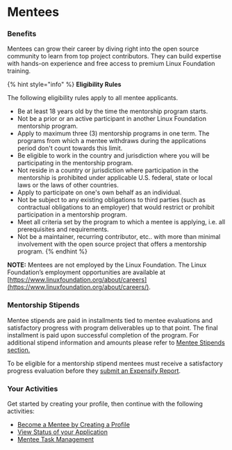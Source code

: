 # Mentees

### Benefits  <a href="#mentees-benefits" id="mentees-benefits"></a>

Mentees can grow their career by diving right into the open source community to learn from top project contributors. They can build expertise with hands-on experience and free access to premium Linux Foundation training.

{% hint style="info" %}
**Eligibility Rules**&#x20;

The following eligibility rules apply to all mentee applicants.&#x20;

* Be at least 18 years old by the time the mentorship program starts.
* Not be a prior or an active participant in another Linux Foundation mentorship program.
* Apply to maximum three (3) mentorship programs in one term. The programs from which a mentee withdraws during the applications period don't count towards this limit. &#x20;
* Be eligible to work in the country and jurisdiction where you will be participating in the mentorship program.
* Not reside in a country or jurisdiction where participation in the mentorship is prohibited under applicable U.S. federal, state or local laws or the laws of other countries.
* Apply to participate on one's own behalf as an individual.
* Not be subject to any existing obligations to third parties (such as contractual obligations to an employer) that would restrict or prohibit participation in a mentorship program.
* Meet all criteria set by the program to which a mentee is applying, i.e. all prerequisites and requirements.
* Not be a maintainer, recurring contributor, etc.. with more than minimal involvement with the open source project that offers a mentorship program.
{% endhint %}

**NOTE:** Mentees are not employed by the Linux Foundation. The Linux Foundation’s  employment opportunities are available at [https://www.linuxfoundation.org/about/careers](https://www.linuxfoundation.org/about/careers/).

### Mentorship Stipends

Mentee stipends are paid in installments tied to mentee evaluations and satisfactory progress with program deliverables up to that point. The final installment is paid upon successful completion of the program. For additional stipend information and amounts please refer to [Mentee Stipends section. ](../mentee-stipends/)

To be eligible for a mentorship stipend mentees must receive a satisfactory progress evaluation before they [submit an Expensify Report](submit-a-report-to-receive-a-mentorship-stipend.md).

### Your Activities <a href="#mentees-youractivities" id="mentees-youractivities"></a>

Get started by creating your profile, then continue with the following activities:&#x20;

* [Become a Mentee by Creating a Profile](create-a-mentee-profile.md)&#x20;
* [View Status of your Application](view-status-of-your-application.md)
* [Mentee Task Management](manage-your-task.md)
